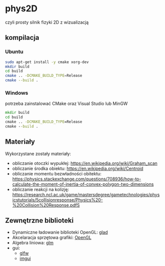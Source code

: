 # phys2D

czyli prosty silnik fizyki 2D z wizualizacją

## kompilacja

### Ubuntu

```sh
sudo apt-get install -y cmake xorg-dev
mkdir build
cd build
cmake .. -DCMAKE_BUILD_TYPE=Release
cmake --build .
```

### Windows

potrzeba zainstalować CMake oraz Visual Studio lub MinGW
```bat
mkdir build
cd build
cmake .. -DCMAKE_BUILD_TYPE=Release
cmake --build .
```

## Materiały

Wykorzystane zostały materiały:
- obliczanie otoczki wypukłej: https://en.wikipedia.org/wiki/Graham_scan
- obliczanie środka obiektu: https://en.wikipedia.org/wiki/Centroid
- obliczanie momentu bezwładności obitektu: https://physics.stackexchange.com/questions/708936/how-to-calculate-the-moment-of-inertia-of-convex-polygon-two-dimensions
- obliczanie reakcji na kolizję: https://research.ncl.ac.uk/game/mastersdegree/gametechnologies/physicstutorials/5collisionresponse/Physics%20-%20Collision%20Response.pdfS

## Zewnętrzne biblioteki

- Dynamiczne ładowanie biblioteki OpenGL: [glad](https://github.com/Dav1dde/glad)
- Akcelaracja sprzętowa grafiki: [OpenGL](https://www.opengl.org/)
- Algebra liniowa: [glm](https://github.com/g-truc/glm)
- gui: 
  - [glfw](https://github.com/glfw/glfw)
  - [imgui](https://github.com/ocornut/imgui)
